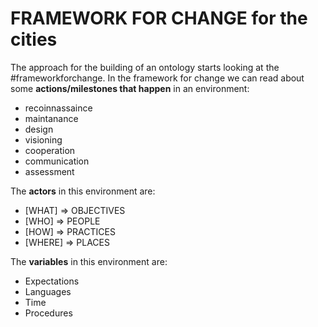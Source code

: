# FRAMEWORK FOR CHANGE for the cities
The approach for the building of an ontology starts looking at the #frameworkforchange.
In the framework for change we can read about some **actions/milestones that happen** in an environment:
- recoinnassaince
- maintanance
- design
- visioning
- cooperation
- communication
- assessment

The **actors** in this environment are:
- [WHAT] => OBJECTIVES
- [WHO] => PEOPLE
- [HOW] => PRACTICES
- [WHERE] => PLACES


The **variables** in this environment are:
- Expectations
- Languages
- Time
- Procedures
